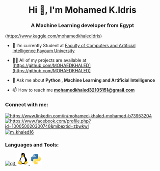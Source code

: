 <h1 align="center">Hi 👋, I'm Mohamed K.Idris</h1>
<h3 align="center">A Machine Learning developer from Egypt</h3>

(https://www.kaggle.com/mohamedkhaledidris)

- 🔭 I’m currently Student at [Faculty of Computers and Artificial Intelligence Fayoum University](https://www.fayoum.edu.eg/fcifym/)

- 👨‍💻 All of my projects are available at [https://github.com/MOHAEDKHALED](https://github.com/MOHAEDKHALED)

- 💬 Ask me about **Python , Machine Learning and Artificial Intelligence**

- 📫 How to reach me **mohamedkhaled32105151@gmail.com**

<h3 align="left">Connect with me:</h3>
<p align="left">
<a href="https://linkedin.com/in/https://www.linkedin.com/in/mohamed-khaled-mohamed-b73953204" target="blank"><img align="center" src="https://raw.githubusercontent.com/rahuldkjain/github-profile-readme-generator/master/src/images/icons/Social/linked-in-alt.svg" alt="https://www.linkedin.com/in/mohamed-khaled-mohamed-b73953204" height="30" width="40" /></a>
<a href="https://fb.com/https://www.facebook.com/profile.php?id=100050020300740&mibextid=zbwkwl" target="blank"><img align="center" src="https://raw.githubusercontent.com/rahuldkjain/github-profile-readme-generator/master/src/images/icons/Social/facebook.svg" alt="https://www.facebook.com/profile.php?id=100050020300740&mibextid=zbwkwl" height="30" width="40" /></a>
<a href="https://instagram.com/m_khaled16" target="blank"><img align="center" src="https://raw.githubusercontent.com/rahuldkjain/github-profile-readme-generator/master/src/images/icons/Social/instagram.svg" alt="m_khaled16" height="30" width="40" /></a>
</p>

<h3 align="left">Languages and Tools:</h3>
<p align="left"> <a href="https://git-scm.com/" target="_blank" rel="noreferrer"> <img src="https://www.vectorlogo.zone/logos/git-scm/git-scm-icon.svg" alt="git" width="40" height="40"/> </a> <a href="https://www.linux.org/" target="_blank" rel="noreferrer"> <img src="https://raw.githubusercontent.com/devicons/devicon/master/icons/linux/linux-original.svg" alt="linux" width="40" height="40"/> </a> <a href="https://www.python.org" target="_blank" rel="noreferrer"> <img src="https://raw.githubusercontent.com/devicons/devicon/master/icons/python/python-original.svg" alt="python" width="40" height="40"/> </a> </p>

